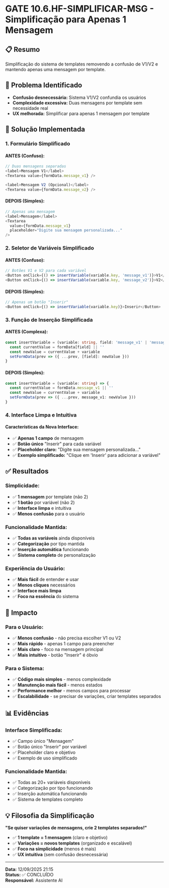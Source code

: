 # GATE 10.6.HF-SIMPLIFICAR-MSG - Simplificação para Apenas 1 Mensagem

## 📋 **Resumo**
Simplificação do sistema de templates removendo a confusão de V1/V2 e mantendo apenas uma mensagem por template.

## 🚨 **Problema Identificado**
- **Confusão desnecessária:** Sistema V1/V2 confundia os usuários
- **Complexidade excessiva:** Duas mensagens por template sem necessidade real
- **UX melhorada:** Simplificar para apenas 1 mensagem por template

## 🔧 **Solução Implementada**

### **1. Formulário Simplificado**

#### **ANTES (Confuso):**
```typescript
// Duas mensagens separadas
<label>Mensagem V1</label>
<Textarea value={formData.message_v1} />

<label>Mensagem V2 (Opcional)</label>
<Textarea value={formData.message_v2} />
```

#### **DEPOIS (Simples):**
```typescript
// Apenas uma mensagem
<label>Mensagem</label>
<Textarea 
  value={formData.message_v1} 
  placeholder="Digite sua mensagem personalizada..."
/>
```

### **2. Seletor de Variáveis Simplificado**

#### **ANTES (Confuso):**
```typescript
// Botões V1 e V2 para cada variável
<Button onClick={() => insertVariable(variable.key, 'message_v1')}>V1</Button>
<Button onClick={() => insertVariable(variable.key, 'message_v2')}>V2</Button>
```

#### **DEPOIS (Simples):**
```typescript
// Apenas um botão "Inserir"
<Button onClick={() => insertVariable(variable.key)}>Inserir</Button>
```

### **3. Função de Inserção Simplificada**

#### **ANTES (Complexa):**
```typescript
const insertVariable = (variable: string, field: 'message_v1' | 'message_v2') => {
  const currentValue = formData[field] || ''
  const newValue = currentValue + variable
  setFormData(prev => ({ ...prev, [field]: newValue }))
}
```

#### **DEPOIS (Simples):**
```typescript
const insertVariable = (variable: string) => {
  const currentValue = formData.message_v1 || ''
  const newValue = currentValue + variable
  setFormData(prev => ({ ...prev, message_v1: newValue }))
}
```

### **4. Interface Limpa e Intuitiva**

#### **Características da Nova Interface:**
- ✅ **Apenas 1 campo** de mensagem
- ✅ **Botão único** "Inserir" para cada variável
- ✅ **Placeholder claro:** "Digite sua mensagem personalizada..."
- ✅ **Exemplo simplificado:** "Clique em 'Inserir' para adicionar a variável"

## ✅ **Resultados**

### **Simplicidade:**
- ✅ **1 mensagem** por template (não 2)
- ✅ **1 botão** por variável (não 2)
- ✅ **Interface limpa** e intuitiva
- ✅ **Menos confusão** para o usuário

### **Funcionalidade Mantida:**
- ✅ **Todas as variáveis** ainda disponíveis
- ✅ **Categorização** por tipo mantida
- ✅ **Inserção automática** funcionando
- ✅ **Sistema completo** de personalização

### **Experiência do Usuário:**
- ✅ **Mais fácil** de entender e usar
- ✅ **Menos cliques** necessários
- ✅ **Interface mais limpa**
- ✅ **Foco na essência** do sistema

## 🎯 **Impacto**

### **Para o Usuário:**
- ✅ **Menos confusão** - não precisa escolher V1 ou V2
- ✅ **Mais rápido** - apenas 1 campo para preencher
- ✅ **Mais claro** - foco na mensagem principal
- ✅ **Mais intuitivo** - botão "Inserir" é óbvio

### **Para o Sistema:**
- ✅ **Código mais simples** - menos complexidade
- ✅ **Manutenção mais fácil** - menos estados
- ✅ **Performance melhor** - menos campos para processar
- ✅ **Escalabilidade** - se precisar de variações, criar templates separados

## 📊 **Evidências**

### **Interface Simplificada:**
- ✅ Campo único "Mensagem" 
- ✅ Botão único "Inserir" por variável
- ✅ Placeholder claro e objetivo
- ✅ Exemplo de uso simplificado

### **Funcionalidade Mantida:**
- ✅ Todas as 20+ variáveis disponíveis
- ✅ Categorização por tipo funcionando
- ✅ Inserção automática funcionando
- ✅ Sistema de templates completo

## 💡 **Filosofia da Simplificação**

**"Se quiser variações de mensagens, crie 2 templates separados!"**

- ✅ **1 template = 1 mensagem** (claro e objetivo)
- ✅ **Variações = novos templates** (organizado e escalável)
- ✅ **Foco na simplicidade** (menos é mais)
- ✅ **UX intuitiva** (sem confusão desnecessária)

---
**Data:** 12/09/2025 21:15  
**Status:** ✅ CONCLUÍDO  
**Responsável:** Assistente AI

